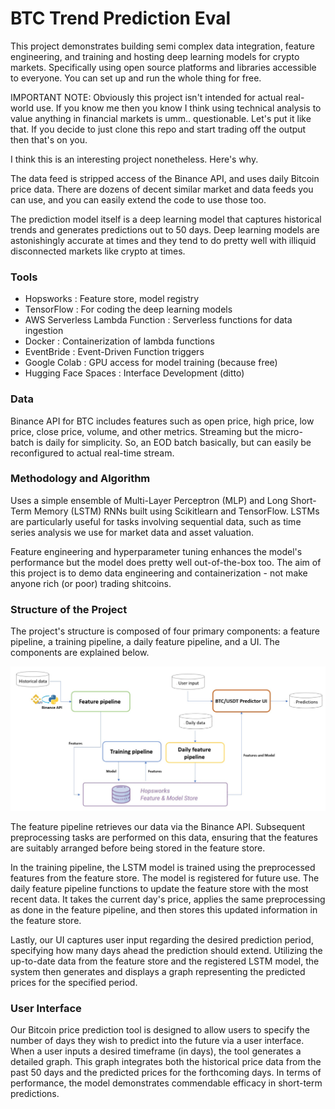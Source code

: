 # BTC Trend Prediction Eval

This project demonstrates building semi complex data integration, feature engineering, and training and hosting deep learning models for crypto markets. 
Specifically using open source platforms and libraries accessible to everyone. You can set up and run the whole thing for free. 

IMPORTANT NOTE: Obviously this project isn't intended for actual real-world use. If you know me then you know I think using technical analysis to value anything in financial markets is umm.. questionable. Let's put it like that. If you decide to just clone this repo and start trading off the output then that's on you.

I think this is an interesting project nonetheless. Here's why.

The data feed is stripped access of the Binance API, and uses daily Bitcoin price data. There are dozens of decent similar market and data feeds you can use, 
and you can easily extend the code to use those too.

The prediction model itself is a deep learning model that captures historical trends and generates predictions out to 50 days. Deep learning models are astonishingly accurate at times and they tend to do pretty well with illiquid disconnected markets like crypto at times.

### Tools

- Hopsworks : Feature store, model registry
- TensorFlow : For coding the deep learning models
- AWS Serverless Lambda Function : Serverless functions for data ingestion
- Docker : Containerization of lambda functions 
- EventBride : Event-Driven Function triggers
- Google Colab : GPU access for model training (because free)
- Hugging Face Spaces : Interface Development (ditto)

### Data

Binance API for BTC includes features such as open price, high price, low price, close price, volume, and other metrics. 
Streaming but the micro-batch is daily for simplicity. So, an EOD batch basically, but can easily be reconfigured to actual real-time stream.

### Methodology and Algorithm

Uses a simple ensemble of Multi-Layer Perceptron (MLP) and Long Short-Term Memory (LSTM) RNNs built using Scikitlearn and TensorFlow. LSTMs are particularly useful for tasks involving sequential data, such as time series analysis we use for market data and asset valuation. 

Feature engineering and hyperparameter tuning enhances the model's performance but the model does pretty well out-of-the-box too. The aim of this project is to demo data engineering and containerization - not make anyone rich (or poor) trading shitcoins.

### Structure of the Project

The project's structure is composed of four primary components: a feature pipeline, a training pipeline, a daily feature pipeline, and a UI. The components are explained below.

![images/pipeline.jpeg](images/pipeline.jpeg)

The feature pipeline retrieves our data via the Binance API. Subsequent preprocessing tasks are performed on this data, ensuring that the features are suitably arranged before being stored in the feature store. 

In the training pipeline, the LSTM model is trained using the preprocessed features from the feature store. The model is registered for future use.
The daily feature pipeline functions to update the feature store with the most recent data. It takes the current day's price, applies the same preprocessing as done in the feature pipeline, and then stores this updated information in the feature store.

Lastly, our UI captures user input regarding the desired prediction period, specifying how many days ahead the prediction should extend. Utilizing the up-to-date data from the feature store and the registered LSTM model, the system then generates and displays a graph representing the predicted prices for the specified period.


### User Interface

Our Bitcoin price prediction tool is designed to allow users to specify the number of days they wish to predict into the future via a user interface. When a user inputs a desired timeframe (in days), the tool generates a detailed graph. This graph integrates both the historical price data from the past 50 days and the predicted prices for the forthcoming days. In terms of performance, the model demonstrates commendable efficacy in short-term predictions. 